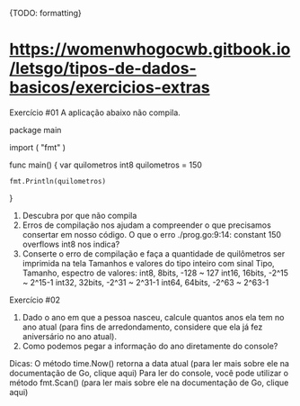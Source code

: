 {TODO: formatting}
# https://womenwhogocwb.gitbook.io/letsgo/tipos-de-dados-basicos/exercicios-extras

Exercício #01
A aplicação abaixo não compila.

package main

import (
	"fmt"
)

func main() {
	var quilometros int8
	quilometros = 150

	fmt.Println(quilometros)
}


1) Descubra por que não compila
2) Erros de compilação nos ajudam a compreender o que precisamos consertar em nosso código. O que o erro ./prog.go:9:14: constant 150 overflows int8 nos indica?
3) Conserte o erro de compilação e faça a quantidade de quilômetros ser imprimida na tela
Tamanhos e valores do tipo inteiro com sinal
Tipo, Tamanho, espectro de valores:
int8, 8bits, -128 ~ 127
int16, 16bits, -2^15 ~ 2^15-1
int32, 32bits, -2^31 ~ 2^31-1
int64, 64bits, -2^63 ~ 2^63-1

Exercício #02
1) Dado o ano em que a pessoa nasceu, calcule quantos anos ela tem no ano atual (para fins de arredondamento, considere que ela já fez aniversário no ano atual).
2) Como podemos pegar a informação do ano diretamente do console?


Dicas: 
O método time.Now() retorna a data atual (para ler mais sobre ele na documentação de Go, clique aqui)
Para ler do console, você pode utilizar o método fmt.Scan() (para ler mais sobre ele na documentação de Go, clique aqui)